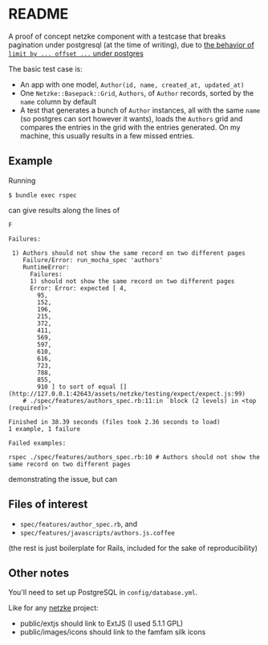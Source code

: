 # README

A proof of concept netzke component with a testcase that breaks pagination under postgresql (at the time of writing), due to [the behavior of `limit by ... offset ...` under postgres](http://www.postgresql.org/docs/9.3/static/queries-limit.html)

The basic test case is:
- An app with one model, `Author(id, name, created_at, updated_at)`
- One `Netzke::Basepack::Grid`, `Authors`, of `Author` records, sorted by the `name` column by default
- A test that generates a bunch of `Author` instances, all with the same `name` (so postgres can sort however it wants), loads the `Authors` grid and compares the entries in the grid with the entries generated. On my machine, this usually results in a few missed entries.

## Example
Running
```
$ bundle exec rspec
```
can give results along the lines of
```
F

Failures:

 1) Authors should not show the same record on two different pages
    Failure/Error: run_mocha_spec 'authors'
    RuntimeError:
      Failures:
      1) should not show the same record on two different pages
      Error: Error: expected [ 4,
        95,
        152,
        196,
        215,
        372,
        411,
        569,
        597,
        610,
        616,
        723,
        788,
        855,
        910 ] to sort of equal [] (http://127.0.0.1:42643/assets/netzke/testing/expect/expect.js:99)
    # ./spec/features/authors_spec.rb:11:in `block (2 levels) in <top (required)>'

Finished in 38.39 seconds (files took 2.36 seconds to load)
1 example, 1 failure

Failed examples:

rspec ./spec/features/authors_spec.rb:10 # Authors should not show the same record on two different pages
```
demonstrating the issue, but can

## Files of interest
- `spec/features/author_spec.rb`, and
- `spec/features/javascripts/authors.js.coffee`

(the rest is just boilerplate for Rails, included for the sake of reproducibility)

## Other notes

You'll need to set up PostgreSQL in `config/database.yml`.

Like for any [netzke](https://github.com/netzke) project:
- public/extjs should link to ExtJS (I used 5.1.1 GPL)
- public/images/icons should link to the famfam silk icons
